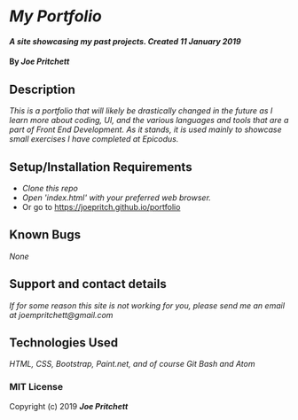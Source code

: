 # _My Portfolio_

#### _A site showcasing my past projects. Created 11 January 2019_

#### By _Joe Pritchett_

## Description

_This is a portfolio that will likely be drastically changed in the future as I learn more about coding, UI, and the various languages and tools that are a part of Front End Development. As it stands, it is used mainly to showcase small exercises I have completed at Epicodus._

## Setup/Installation Requirements

* _Clone this repo_
* _Open 'index.html' with your preferred web browser._
* Or go to https://joepritch.github.io/portfolio

## Known Bugs

_None_

## Support and contact details

_If for some reason this site is not working for you, please send me an email at joempritchett@gmail.com_

## Technologies Used

_HTML, CSS, Bootstrap, Paint.net, and of course Git Bash and Atom_

### MIT License

Copyright (c) 2019 **_Joe Pritchett_**
